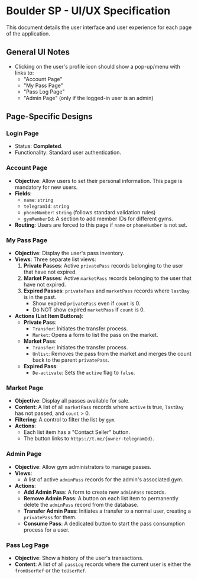 # Boulder SP - UI/UX Specification

This document details the user interface and user experience for each page of the application.

## General UI Notes
- Clicking on the user's profile icon should show a pop-up/menu with links to:
    - "Account Page"
    - "My Pass Page"
    - "Pass Log Page"
    - "Admin Page" (only if the logged-in user is an admin)

## Page-Specific Designs

### Login Page
- Status: **Completed**.
- Functionality: Standard user authentication.

### Account Page
- **Objective**: Allow users to set their personal information. This page is mandatory for new users.
- **Fields**:
    - `name`: `string`
    - `telegramId`: `string`
    - `phoneNumber`: `string` (follows standard validation rules)
    - `gymMemberId`: A section to add member IDs for different gyms.
- **Routing**: Users are forced to this page if `name` or `phoneNumber` is not set.

### My Pass Page
- **Objective**: Display the user's pass inventory.
- **Views**: Three separate list views:
    1.  **Private Passes**: Active `privatePass` records belonging to the user that have not expired.
    2.  **Market Passes**: Active `marketPass` records belonging to the user that have not expired.
    3.  **Expired Passes**: `privatePass` and `marketPass` records where `lastDay` is in the past.
        - Show expired `privatePass` even if `count` is 0.
        - Do NOT show expired `marketPass` if `count` is 0.
- **Actions (List Item Buttons)**:
    - **Private Pass**:
        - `Transfer`: Initiates the transfer process.
        - `Market`: Opens a form to list the pass on the market.
    - **Market Pass**:
        - `Transfer`: Initiates the transfer process.
        - `Unlist`: Removes the pass from the market and merges the count back to the parent `privatePass`.
    - **Expired Pass**:
        - `De-activate`: Sets the `active` flag to `false`.

### Market Page
- **Objective**: Display all passes available for sale.
- **Content**: A list of all `marketPass` records where `active` is true, `lastDay` has not passed, and `count` > 0.
- **Filtering**: A control to filter the list by `gym`.
- **Actions**:
    - Each list item has a "Contact Seller" button.
    - The button links to `https://t.me/{owner-telegramId}`.

### Admin Page
- **Objective**: Allow gym administrators to manage passes.
- **Views**:
    - A list of active `adminPass` records for the admin's associated gym.
- **Actions**:
    - **Add Admin Pass**: A form to create new `adminPass` records.
    - **Remove Admin Pass**: A button on each list item to permanently delete the `adminPass` record from the database.
    - **Transfer Admin Pass**: Initiates a transfer to a normal user, creating a `privatePass` for them.
    - **Consume Pass**: A dedicated button to start the pass consumption process for a user.

### Pass Log Page
- **Objective**: Show a history of the user's transactions.
- **Content**: A list of all `passLog` records where the current user is either the `fromUserRef` or the `toUserRef`.
